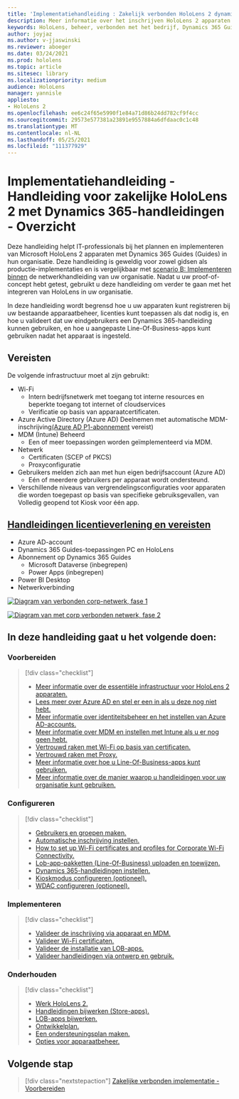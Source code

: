 ```yaml
---
title: 'Implementatiehandleiding : Zakelijk verbonden HoloLens 2 dynamics 365-handleidingen - Overzicht'
description: Meer informatie over het inschrijven HoloLens 2 apparaten met Dynamics 365-handleidingen via een verbonden bedrijfsnetwerk.
keywords: HoloLens, beheer, verbonden met het bedrijf, Dynamics 365 Guides, AAD, Azure AD, MDM, Mobile Device Management
author: joyjaz
ms.author: v-jjaswinski
ms.reviewer: aboeger
ms.date: 03/24/2021
ms.prod: hololens
ms.topic: article
ms.sitesec: library
ms.localizationpriority: medium
audience: HoloLens
manager: yannisle
appliesto:
- HoloLens 2
ms.openlocfilehash: ee6c24f65e5990f1e84a71d86b24dd782cf9f4cc
ms.sourcegitcommit: 29573e577381a23891e9557884a6dfdaac0c1c48
ms.translationtype: MT
ms.contentlocale: nl-NL
ms.lasthandoff: 05/25/2021
ms.locfileid: "111377929"
---
```

# <a name="deployment-guide---corporate-connected-hololens-2-with-dynamics-365-guides---overview"></a>Implementatiehandleiding - Handleiding voor zakelijke HoloLens 2 met Dynamics 365-handleidingen - Overzicht

Deze handleiding helpt IT-professionals bij het plannen en implementeren van Microsoft HoloLens 2 apparaten met Dynamics 365 Guides (Guides) in hun organisatie. Deze handleiding is geweldig voor zowel gidsen als productie-implementaties en is vergelijkbaar met [scenario B: Implementeren binnen](https://docs.microsoft.com/hololens/common-scenarios#scenario-b-deploy-inside-your-organizations-network) de netwerkhandleiding van uw organisatie. Nadat u uw proof-of-concept hebt getest, gebruikt u deze handleiding om verder te gaan met het integreren van HoloLens in uw organisatie.

In deze handleiding wordt begrensd hoe u uw apparaten kunt registreren bij uw bestaande apparaatbeheer, licenties kunt toepassen als dat nodig is, en hoe u valideert dat uw eindgebruikers een Dynamics 365-handleiding kunnen gebruiken, en hoe u aangepaste Line-Of-Business-apps kunt gebruiken nadat het apparaat is ingesteld. 

## <a name="prerequisites"></a>Vereisten

De volgende infrastructuur moet al zijn gebruikt:
- Wi-Fi
    - Intern bedrijfsnetwerk met toegang tot interne resources en beperkte toegang tot internet of cloudservices
    - Verificatie op basis van apparaatcertificaten.
- Azure Active Directory (Azure AD) Deelnemen met automatische MDM-inschrijving[(Azure AD P1-abonnement](https://docs.microsoft.com/azure/active-directory/fundamentals/active-directory-whatis) vereist)
- MDM (Intune) Beheerd
    - Een of meer toepassingen worden geïmplementeerd via MDM.
- Netwerk 
    - Certificaten (SCEP of PKCS)
    - Proxyconfiguratie
- Gebruikers melden zich aan met hun eigen bedrijfsaccount (Azure AD)
    - Eén of meerdere gebruikers per apparaat wordt ondersteund.
- Verschillende niveaus van vergrendelingsconfiguraties voor apparaten die worden toegepast op basis van specifieke gebruiksgevallen, van Volledig geopend tot Kiosk voor één app.

## <a name="guides-licensing-and-requirements"></a>[Handleidingen licentieverlening en vereisten](https://docs.microsoft.com/dynamics365/mixed-reality/guides/requirements#licensing-and-product-requirements)
- Azure AD-account
- Dynamics 365 Guides-toepassingen PC en HoloLens
- Abonnement op Dynamics 365 Guides
    - Microsoft Dataverse (inbegrepen)
    - Power Apps (inbegrepen)
- Power BI Desktop
- Netwerkverbinding

[![Diagram van verbonden corp-netwerk, fase 1 ](./images/deployment-guides-revised-scenario-b-01-1.png)](./images/deployment-guides-revised-scenario-b-01-1.png#lightbox)

[![Diagram van met corp verbonden netwerk, fase 2 ](./images/deployment-guides-revised-scenario-b-02-1.png)](./images/deployment-guides-revised-scenario-b-02-1.png#lightbox)

## <a name="in-this-guide-you-will"></a>In deze handleiding gaat u het volgende doen:
### <a name="prepare"></a>Voorbereiden
> [!div class="checklist"]
>- [Meer informatie over de essentiële infrastructuur voor HoloLens 2 apparaten.](hololens2-corp-connected-prepare.md#infrastructure-essentials)
>- [Lees meer over Azure AD en stel er een in als u deze nog niet hebt.](hololens2-corp-connected-prepare.md#azure-active-directory)
>- [Meer informatie over identiteitsbeheer en het instellen van Azure AD-accounts.](hololens2-corp-connected-prepare.md#identity-management)
>- [Meer informatie over MDM en instellen met Intune als u er nog geen hebt.](hololens2-corp-connected-prepare.md#mobile-device-management)
>- [Vertrouwd raken met Wi-Fi op basis van certificaten.](hololens2-corp-connected-prepare.md#certificates)
>- [Vertrouwd raken met Proxy.](hololens2-corp-connected-prepare.md#proxy)
>- [Meer informatie over hoe u Line-Of-Business-apps kunt gebruiken.](hololens2-corp-connected-prepare.md#line-of-business-apps)
>- [Meer informatie over de manier waarop u handleidingen voor uw organisatie kunt gebruiken.](hololens2-corp-connected-prepare.md#guides-playbook)
### <a name="configure"></a>Configureren
> [!div class="checklist"]
>- [Gebruikers en groepen maken.](hololens2-corp-connected-configure.md#azure-users-and-groups)
>- [Automatische inschrijving instellen.](hololens2-corp-connected-configure.md#auto-enrollment-on-hololens-2)
>- [How to set up Wi-Fi certificates and profiles for Corporate Wi-Fi Connectivity.](hololens2-corp-connected-configure.md#corporate-wi-fi-connectivity)
>- [Lob-app-pakketten (Line-Of-Business) uploaden en toewijzen.](hololens2-corp-connected-configure.md#app-deployment)
>- [Dynamics 365-handleidingen instellen.](hololens2-corp-connected-configure.md#setup-guides-application-licenses-dataverse-and-authoring)
>- [Kioskmodus configureren (optioneel).](hololens2-corp-connected-configure.md#optional-kiosk-mode)
>- [WDAC configureren (optioneel).](hololens2-corp-connected-configure.md#optional-wdac)
### <a name="deploy"></a>Implementeren
> [!div class="checklist"]
>-  [Valideer de inschrijving via apparaat en MDM.](hololens2-corp-connected-deploy.md#enrollment-validation)
>-  [Valideer Wi-Fi certificaten.](hololens2-corp-connected-deploy.md#wi-fi-certificate-validation)
>-  [Valideer de installatie van LOB-apps.](hololens2-corp-connected-deploy.md#validate-lob-app-install)
>-  [Valideer handleidingen via ontwerp en gebruik.](hololens2-corp-connected-deploy.md#validate-dynamics-365-guides)
### <a name="maintain"></a>Onderhouden
> [!div class="checklist"]
>- [Werk HoloLens 2.](hololens2-corp-connected-maintain.md#update-hololens)
>- [Handleidingen bijwerken (Store-apps).](hololens2-corp-connected-maintain.md#how-to-update-dynamics-365-guides-and-other-store-apps)
>- [LOB-apps bijwerken.](hololens2-corp-connected-maintain.md#how-to-update-lob-apps) 
>- [Ontwikkelplan.](hololens2-corp-connected-maintain.md#development-plan) 
>- [Een ondersteuningsplan maken.](hololens2-corp-connected-maintain.md#support-plan)
>- [Opties voor apparaatbeheer.](hololens2-corp-connected-maintain.md#device-management)

## <a name="next-step"></a>Volgende stap 
> [!div class="nextstepaction"]
> [Zakelijke verbonden implementatie - Voorbereiden](hololens2-corp-connected-prepare.md)

